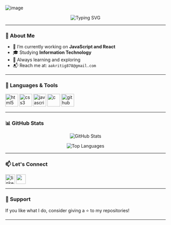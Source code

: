 ![image](https://github.com/user-attachments/assets/407b4cb4-7f34-4f77-b416-7112aa759715)<!-- GitHub Profile README for Aakriti -->


<p align="center">
  <img src="https://readme-typing-svg.demolab.com?font=Fira+Code&size=22&pause=1000&center=true&vCenter=true&width=435&lines=Hello,+World!;it's+me+Aakriti;" alt="Typing SVG" />
</p>

---

### 🌟 About Me

- 🔭 I’m currently working on **JavaScript and React**  
- 🎓 Studying **Information Technology**  
- 🌱 Always learning and exploring    
- 📬 Reach me at: `aakritig878@gmail.com`  

---

### 🚀 Languages & Tools

<p align="left">
  <img src="https://cdn.jsdelivr.net/gh/devicons/devicon/icons/html5/html5-original.svg" height="40" alt="html5" />
  <img src="https://cdn.jsdelivr.net/gh/devicons/devicon/icons/css3/css3-original.svg" height="40" alt="css3" />
  <img src="https://cdn.jsdelivr.net/gh/devicons/devicon/icons/javascript/javascript-original.svg" height="40" alt="javascript" />
  <img src="https://cdn.jsdelivr.net/gh/devicons/devicon/icons/c/c-original.svg" height="40" alt="c" />
  <img src="https://cdn.jsdelivr.net/gh/devicons/devicon/icons/github/github-original.svg" height="40" alt="github" />
</p>

---

### 📊 GitHub Stats
<p align="center">
  <img src="https://github-readme-stats.vercel.app/api?username=Aakriti&show_icons=true&theme=radical" alt="GitHub Stats" />
</p>



<p align="center">
  <img src="https://github-readme-stats.vercel.app/api/top-langs/?username=Aakriti&layout=compact&theme=radical&langs_count=6" alt="Top Languages" />
</p>

---

### 📫 Let's Connect

<p align="left">
  <a href="https://www.linkedin.com/in/aakriti-gautam-86632a332/overlay/about-this-profile/?lipi=urn%3Ali%3Apage%3Ad_flagship3_profile_view_base%3BscRemMErQX6KFm7HJVMh%2Bg%3D%3D" target="blank"><img align="center" src="https://cdn.jsdelivr.net/gh/devicons/devicon/icons/linkedin/linkedin-original.svg" alt="linkedin" height="30" /></a>
  <a href="aakritig878@gmail.com"><img align="center" src="https://img.icons8.com/color/48/000000/gmail.png" height="30" /></a>
</p>

---


### 💖 Support

If you like what I do, consider giving a ⭐ to my repositories!

---
